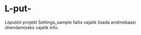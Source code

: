 # L-put-
Lõputöö projekt 
Settings_sample failis vajalik lisada andmebaasi ühendamiseks vajalik info. 
